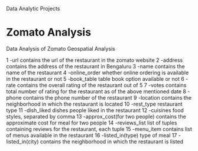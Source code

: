  Data Analytic Projects 
# Zomato Analysis 
Data Analysis of Zomato Geospatial Analysis


1 -url contains the url of the restaurant in the zomato website
2 -address contains the address of the restaurant in Bengaluru
3 -name contains the name of the restaurant
4 -online_order whether online ordering is available in the restaurant or not
5 -book_table table book option available or not
6 -rate contains the overall rating of the restaurant out of 5
7 -votes contains total number of rating for the restaurant as of the above mentioned date
8 -phone contains the phone number of the restaurant
9 -location contains the neighborhood in which the restaurant is located
10 -rest_type restaurant type
11 -dish_liked dishes people liked in the restaurant
12 -cuisines food styles, separated by comma
13 -approx_cost(for two people) contains the approximate cost for meal for two people
14 -reviews_list list of tuples containing reviews for the restaurant, each tuple
15 -menu_item contains list of menus available in the restaurant
16 -listed_in(type) type of meal
17 -listed_in(city) contains the neighborhood in which the restaurant is listed
